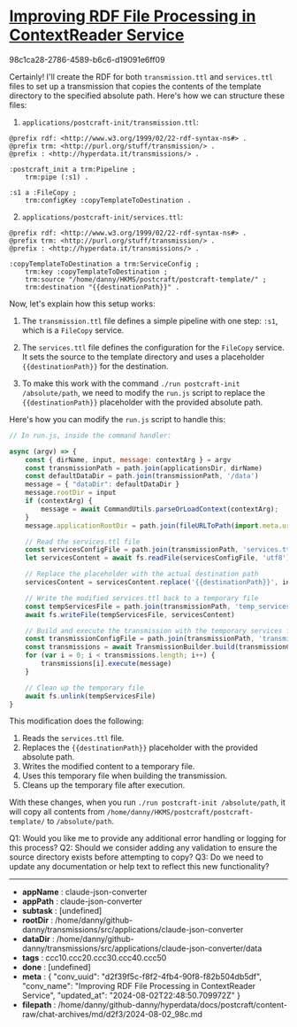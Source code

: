 # [Improving RDF File Processing in ContextReader Service](https://claude.ai/chat/d2f39f5c-f8f2-4fb4-90f8-f82b504db5df)

98c1ca28-2786-4589-b6c6-d19091e6ff09

 Certainly! I'll create the RDF for both `transmission.ttl` and `services.ttl` files to set up a transmission that copies the contents of the template directory to the specified absolute path. Here's how we can structure these files:

1. `applications/postcraft-init/transmission.ttl`:

```turtle
@prefix rdf: <http://www.w3.org/1999/02/22-rdf-syntax-ns#> .
@prefix trm: <http://purl.org/stuff/transmission/> .
@prefix : <http://hyperdata.it/transmissions/> .

:postcraft_init a trm:Pipeline ;
    trm:pipe (:s1) .

:s1 a :FileCopy ;
    trm:configKey :copyTemplateToDestination .
```

2. `applications/postcraft-init/services.ttl`:

```turtle
@prefix rdf: <http://www.w3.org/1999/02/22-rdf-syntax-ns#> .
@prefix trm: <http://purl.org/stuff/transmission/> .
@prefix : <http://hyperdata.it/transmissions/> .

:copyTemplateToDestination a trm:ServiceConfig ;
    trm:key :copyTemplateToDestination ;
    trm:source "/home/danny/HKMS/postcraft/postcraft-template/" ;
    trm:destination "{{destinationPath}}" .
```

Now, let's explain how this setup works:

1. The `transmission.ttl` file defines a simple pipeline with one step: `:s1`, which is a `FileCopy` service.

2. The `services.ttl` file defines the configuration for the `FileCopy` service. It sets the source to the template directory and uses a placeholder `{{destinationPath}}` for the destination.

3. To make this work with the command `./run postcraft-init /absolute/path`, we need to modify the `run.js` script to replace the `{{destinationPath}}` placeholder with the provided absolute path.

Here's how you can modify the `run.js` script to handle this:

```javascript
// In run.js, inside the command handler:

async (argv) => {
    const { dirName, input, message: contextArg } = argv
    const transmissionPath = path.join(applicationsDir, dirName)
    const defaultDataDir = path.join(transmissionPath, '/data')
    message = { "dataDir": defaultDataDir }
    message.rootDir = input
    if (contextArg) {
        message = await CommandUtils.parseOrLoadContext(contextArg);
    }
    message.applicationRootDir = path.join(fileURLToPath(import.meta.url), '../', transmissionPath)

    // Read the services.ttl file
    const servicesConfigFile = path.join(transmissionPath, 'services.ttl')
    let servicesContent = await fs.readFile(servicesConfigFile, 'utf8')

    // Replace the placeholder with the actual destination path
    servicesContent = servicesContent.replace('{{destinationPath}}', input)

    // Write the modified services.ttl back to a temporary file
    const tempServicesFile = path.join(transmissionPath, 'temp_services.ttl')
    await fs.writeFile(tempServicesFile, servicesContent)

    // Build and execute the transmission with the temporary services file
    const transmissionConfigFile = path.join(transmissionPath, 'transmission.ttl')
    const transmissions = await TransmissionBuilder.build(transmissionConfigFile, tempServicesFile)
    for (var i = 0; i < transmissions.length; i++) {
        transmissions[i].execute(message)
    }

    // Clean up the temporary file
    await fs.unlink(tempServicesFile)
}
```

This modification does the following:

1. Reads the `services.ttl` file.
2. Replaces the `{{destinationPath}}` placeholder with the provided absolute path.
3. Writes the modified content to a temporary file.
4. Uses this temporary file when building the transmission.
5. Cleans up the temporary file after execution.

With these changes, when you run `./run postcraft-init /absolute/path`, it will copy all contents from `/home/danny/HKMS/postcraft/postcraft-template/` to `/absolute/path`.

Q1: Would you like me to provide any additional error handling or logging for this process?
Q2: Should we consider adding any validation to ensure the source directory exists before attempting to copy?
Q3: Do we need to update any documentation or help text to reflect this new functionality?

---

* **appName** : claude-json-converter
* **appPath** : claude-json-converter
* **subtask** : [undefined]
* **rootDir** : /home/danny/github-danny/transmissions/src/applications/claude-json-converter
* **dataDir** : /home/danny/github-danny/transmissions/src/applications/claude-json-converter/data
* **tags** : ccc10.ccc20.ccc30.ccc40.ccc50
* **done** : [undefined]
* **meta** : {
  "conv_uuid": "d2f39f5c-f8f2-4fb4-90f8-f82b504db5df",
  "conv_name": "Improving RDF File Processing in ContextReader Service",
  "updated_at": "2024-08-02T22:48:50.709972Z"
}
* **filepath** : /home/danny/github-danny/hyperdata/docs/postcraft/content-raw/chat-archives/md/d2f3/2024-08-02_98c.md